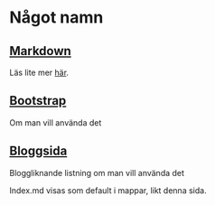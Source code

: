 <div class="jumbotron">
  <div class="container">
    <h1>Något namn</h1>
  </div>
</div>
<div class="container">
	<div class="row">
		<div class="col-md-4">
			<h2><a href="http://daringfireball.net/projects/markdown/">Markdown</a></h2>
			  <p>Läs lite mer <a href="Markdown">här</a>. </p>
    </div>
    <div class="col-md-4">
			<h2><a href="http://www.http://getbootstrap.com">Bootstrap</a></h2>
			<p>Om man vill använda det</p>     
    </div>
  <div class="col-md-4">
			<h2><a href="Blogg">Bloggsida</a></h2>
			<p>Bloggliknande listning om man vill använda det</p>     
    </div>
	</div>
</div>

Index.md visas som default i mappar, likt denna sida.
